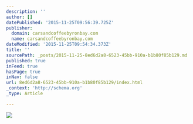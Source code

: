 ```yaml
---
description: ''
author: []
datePublished: '2015-11-25T09:56:39.725Z'
publisher:
  domain: carsandcoffeebyronbay.com
  name: carsandcoffeebyronbay.com
dateModified: '2015-11-25T09:54:34.373Z'
title: ''
sourcePath: _posts/2015-11-25-8ed6d2a8-6523-45bb-910a-b1b80f85b129.md
published: true
inFeed: true
hasPage: true
inNav: false
url: 8ed6d2a8-6523-45bb-910a-b1b80f85b129/index.html
_context: 'http://schema.org'
_type: Article

---
```

![](http://files.site-fusion.co.uk/webfusion165972/image/webpageheader.jpg)